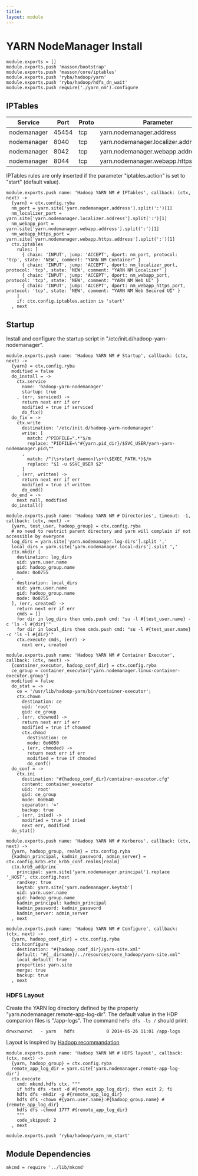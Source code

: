 ```yaml
---
title: 
layout: module
---
```


# YARN NodeManager Install

    module.exports = []
    module.exports.push 'masson/bootstrap'
    module.exports.push 'masson/core/iptables'
    module.exports.push 'ryba/hadoop/yarn'
    module.exports.push 'ryba/hadoop/hdfs_dn_wait'
    module.exports.push require('./yarn_nm').configure

## IPTables

| Service    | Port | Proto  | Parameter                          |
|------------|------|--------|------------------------------------|
| nodemanager | 45454 | tcp  | yarn.nodemanager.address           | x
| nodemanager | 8040  | tcp  | yarn.nodemanager.localizer.address |
| nodemanager | 8042  | tcp  | yarn.nodemanager.webapp.address    |
| nodemanager | 8044  | tcp  | yarn.nodemanager.webapp.https.address    |

IPTables rules are only inserted if the parameter "iptables.action" is set to 
"start" (default value).

    module.exports.push name: 'Hadoop YARN NM # IPTables', callback: (ctx, next) ->
      {yarn} = ctx.config.ryba
      nm_port = yarn.site['yarn.nodemanager.address'].split(':')[1]
      nm_localizer_port = yarn.site['yarn.nodemanager.localizer.address'].split(':')[1]
      nm_webapp_port = yarn.site['yarn.nodemanager.webapp.address'].split(':')[1]
      nm_webapp_https_port = yarn.site['yarn.nodemanager.webapp.https.address'].split(':')[1]
      ctx.iptables
        rules: [
          { chain: 'INPUT', jump: 'ACCEPT', dport: nm_port, protocol: 'tcp', state: 'NEW', comment: "YARN NM Container" }
          { chain: 'INPUT', jump: 'ACCEPT', dport: nm_localizer_port, protocol: 'tcp', state: 'NEW', comment: "YARN NM Localizer" }
          { chain: 'INPUT', jump: 'ACCEPT', dport: nm_webapp_port, protocol: 'tcp', state: 'NEW', comment: "YARN NM Web UI" }
          { chain: 'INPUT', jump: 'ACCEPT', dport: nm_webapp_https_port, protocol: 'tcp', state: 'NEW', comment: "YARN NM Web Secured UI" }
        ]
        if: ctx.config.iptables.action is 'start'
      , next

## Startup

Install and configure the startup script in 
"/etc/init.d/hadoop-yarn-nodemanager".

    module.exports.push name: 'Hadoop YARN NM # Startup', callback: (ctx, next) ->
      {yarn} = ctx.config.ryba
      modified = false
      do_install = ->
        ctx.service
          name: 'hadoop-yarn-nodemanager'
          startup: true
        , (err, serviced) ->
          return next err if err
          modified = true if serviced
          do_fix()
      do_fix = ->
        ctx.write
          destination: '/etc/init.d/hadoop-yarn-nodemanager'
          write: [
            match: /^PIDFILE=".*"$/m
            replace: "PIDFILE=\"#{yarn.pid_dir}/$SVC_USER/yarn-yarn-nodemanager.pid\""
          ,
            match: /^(\s+start_daemon)\s+(\$EXEC_PATH.*)$/m
            replace: "$1 -u $SVC_USER $2"
          ]
        , (err, written) ->
          return next err if err
          modified = true if written
          do_end()
      do_end = ->
        next null, modified
      do_install()

    module.exports.push name: 'Hadoop YARN NM # Directories', timeout: -1, callback: (ctx, next) ->
      {yarn, test_user, hadoop_group} = ctx.config.ryba
      # no need to restrict parent directory and yarn will complain if not accessible by everyone
      log_dirs = yarn.site['yarn.nodemanager.log-dirs'].split ','
      local_dirs = yarn.site['yarn.nodemanager.local-dirs'].split ','
      ctx.mkdir [
        destination: log_dirs
        uid: yarn.user.name
        gid: hadoop_group.name
        mode: 0o0755
      ,
        destination: local_dirs
        uid: yarn.user.name
        gid: hadoop_group.name
        mode: 0o0755
      ], (err, created) ->
        return next err if err
        cmds = []
        for dir in log_dirs then cmds.push cmd: "su -l #{test_user.name} -c 'ls -l #{dir}'"
        for dir in local_dirs then cmds.push cmd: "su -l #{test_user.name} -c 'ls -l #{dir}'"
        ctx.execute cmds, (err) ->
          next err, created

    module.exports.push name: 'Hadoop YARN NM # Container Executor', callback: (ctx, next) ->
      {container_executor, hadoop_conf_dir} = ctx.config.ryba
      ce_group = container_executor['yarn.nodemanager.linux-container-executor.group']
      modified = false
      do_stat = ->
        ce = '/usr/lib/hadoop-yarn/bin/container-executor';
        ctx.chown
          destination: ce
          uid: 'root'
          gid: ce_group
        , (err, chowned) ->
          return next err if err
          modified = true if chowned
          ctx.chmod
            destination: ce
            mode: 0o6050
          , (err, chmoded) ->
            return next err if err
            modified = true if chmoded
            do_conf()
      do_conf = ->
        ctx.ini
          destination: "#{hadoop_conf_dir}/container-executor.cfg"
          content: container_executor
          uid: 'root'
          gid: ce_group
          mode: 0o0640
          separator: '='
          backup: true
        , (err, inied) ->
          modified = true if inied
          next err, modified
      do_stat()

    module.exports.push name: 'Hadoop YARN NM # Kerberos', callback: (ctx, next) ->
      {yarn, hadoop_group, realm} = ctx.config.ryba
      {kadmin_principal, kadmin_password, admin_server} = ctx.config.krb5.etc_krb5_conf.realms[realm]
      ctx.krb5_addprinc 
        principal: yarn.site['yarn.nodemanager.principal'].replace '_HOST', ctx.config.host
        randkey: true
        keytab: yarn.site['yarn.nodemanager.keytab']
        uid: yarn.user.name
        gid: hadoop_group.name
        kadmin_principal: kadmin_principal
        kadmin_password: kadmin_password
        kadmin_server: admin_server
      , next

    module.exports.push name: 'Hadoop YARN NM # Configure', callback: (ctx, next) ->
      {yarn, hadoop_conf_dir} = ctx.config.ryba
      ctx.hconfigure
        destination: "#{hadoop_conf_dir}/yarn-site.xml"
        default: "#{__dirname}/../resources/core_hadoop/yarn-site.xml"
        local_default: true
        properties: yarn.site
        merge: true
        backup: true
      , next

### HDFS Layout

Create the YARN log directory defined by the property 
"yarn.nodemanager.remote-app-log-dir". The default value in the HDP companion
files is "/app-logs". The command `hdfs dfs -ls /` should print:

```
drwxrwxrwt   - yarn   hdfs            0 2014-05-26 11:01 /app-logs
```

Layout is inspired by [Hadoop recommandation](http://hadoop.apache.org/docs/r2.1.0-beta/hadoop-project-dist/hadoop-common/ClusterSetup.html)

    module.exports.push name: 'Hadoop YARN NM # HDFS layout', callback: (ctx, next) ->
      {yarn, hadoop_group} = ctx.config.ryba
      remote_app_log_dir = yarn.site['yarn.nodemanager.remote-app-log-dir']
      ctx.execute
        cmd: mkcmd.hdfs ctx, """
        if hdfs dfs -test -d #{remote_app_log_dir}; then exit 2; fi
        hdfs dfs -mkdir -p #{remote_app_log_dir}
        hdfs dfs -chown #{yarn.user.name}:#{hadoop_group.name} #{remote_app_log_dir}
        hdfs dfs -chmod 1777 #{remote_app_log_dir}
        """
        code_skipped: 2
      , next

    module.exports.push 'ryba/hadoop/yarn_nm_start'

## Module Dependencies

    mkcmd = require '../lib/mkcmd'

